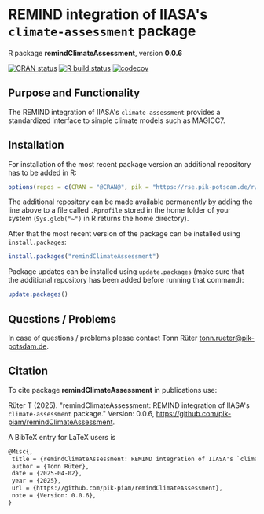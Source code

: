 # REMIND integration of IIASA's `climate-assessment` package

R package **remindClimateAssessment**, version **0.0.6**

[![CRAN status](https://www.r-pkg.org/badges/version/remindClimateAssessment)](https://cran.r-project.org/package=remindClimateAssessment) [![R build status](https://github.com/pik-piam/remindClimateAssessment/workflows/check/badge.svg)](https://github.com/pik-piam/remindClimateAssessment/actions) [![codecov](https://codecov.io/gh/pik-piam/remindClimateAssessment/branch/master/graph/badge.svg)](https://app.codecov.io/gh/pik-piam/remindClimateAssessment) 

## Purpose and Functionality

The REMIND integration of IIASA's `climate-assessment` provides a standardized interface to simple climate models such as MAGICC7.


## Installation

For installation of the most recent package version an additional repository has to be added in R:

```r
options(repos = c(CRAN = "@CRAN@", pik = "https://rse.pik-potsdam.de/r/packages"))
```
The additional repository can be made available permanently by adding the line above to a file called `.Rprofile` stored in the home folder of your system (`Sys.glob("~")` in R returns the home directory).

After that the most recent version of the package can be installed using `install.packages`:

```r 
install.packages("remindClimateAssessment")
```

Package updates can be installed using `update.packages` (make sure that the additional repository has been added before running that command):

```r 
update.packages()
```

## Questions / Problems

In case of questions / problems please contact Tonn Rüter <tonn.rueter@pik-potsdam.de>.

## Citation

To cite package **remindClimateAssessment** in publications use:

Rüter T (2025). "remindClimateAssessment: REMIND integration of IIASA's `climate-assessment` package." Version: 0.0.6, <https://github.com/pik-piam/remindClimateAssessment>.

A BibTeX entry for LaTeX users is

 ```latex
@Misc{,
  title = {remindClimateAssessment: REMIND integration of IIASA's `climate-assessment` package},
  author = {Tonn Rüter},
  date = {2025-04-02},
  year = {2025},
  url = {https://github.com/pik-piam/remindClimateAssessment},
  note = {Version: 0.0.6},
}
```
